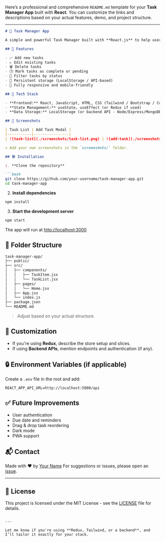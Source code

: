 Here’s a professional and comprehensive `README.md` template for your **Task Manager App** built with **React**. You can customize the links and descriptions based on your actual features, demo, and project structure.

---

````markdown
# 📝 Task Manager App

A simple and powerful Task Manager built with **React.js** to help users create, update, delete, and manage daily tasks efficiently. It features an intuitive UI and local storage or backend integration for persistent task management.

## 🚀 Features

- ✅ Add new tasks
- ✏️ Edit existing tasks
- 🗑️ Delete tasks
- 🕒 Mark tasks as complete or pending
- 📅 Filter tasks by status
- 💾 Persistent storage (LocalStorage / API-based)
- 📱 Fully responsive and mobile-friendly

## 🧰 Tech Stack

- **Frontend:** React, JavaScript, HTML, CSS (Tailwind / Bootstrap / Custom)
- **State Management:** useState, useEffect (or Redux if used)
- **Data Storage:** LocalStorage (or backend API - Node/Express/MongoDB)

## 📸 Screenshots

| Task List | Add Task Modal |
|-----------|----------------|
| ![task-list](./screenshots/task-list.png) | ![add-task](./screenshots/add-task.png) |

> Add your own screenshots in the `screenshots/` folder.

## 🛠️ Installation

1. **Clone the repository**

```bash
git clone https://github.com/your-username/task-manager-app.git
cd task-manager-app
````

2. **Install dependencies**

```bash
npm install
```

3. **Start the development server**

```bash
npm start
```

The app will run at [http://localhost:3000](http://localhost:3000)

## 📁 Folder Structure

```bash
task-manager-app/
├── public/
├── src/
│   ├── components/
│   │   ├── TaskItem.jsx
│   │   └── TaskList.jsx
│   ├── pages/
│   │   └── Home.jsx
│   ├── App.jsx
│   └── index.js
├── package.json
└── README.md
```

> Adjust based on your actual structure.

## 🔧 Customization

* If you're using **Redux**, describe the store setup and slices.
* If using **Backend APIs**, mention endpoints and authentication (if any).

## 🔒 Environment Variables (if applicable)

Create a `.env` file in the root and add:

```env
REACT_APP_API_URL=http://localhost:5000/api
```

## ✅ Future Improvements

* User authentication
* Due date and reminders
* Drag & drop task reordering
* Dark mode
* PWA support

## 📬 Contact

Made with ❤️ by [Your Name](https://github.com/your-username)
For suggestions or issues, please open an [issue](https://github.com/your-username/task-manager-app/issues).

---

## 📄 License

This project is licensed under the MIT License - see the [LICENSE](./LICENSE) file for details.

```

---

Let me know if you're using **Redux, Tailwind, or a backend**, and I’ll tailor it exactly for your stack.
```
